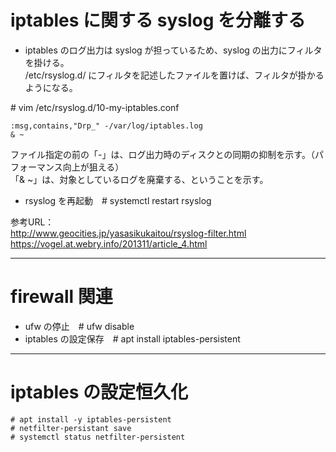 # iptables に関する syslog を分離する  
* iptables のログ出力は syslog が担っているため、syslog の出力にフィルタを掛ける。  
/etc/rsyslog.d/ にフィルタを記述したファイルを置けば、フィルタが掛かるようになる。

\# vim /etc/rsyslog.d/10-my-iptables.conf
```
:msg,contains,"Drp_" -/var/log/iptables.log
& ~
```
ファイル指定の前の「-」は、ログ出力時のディスクとの同期の抑制を示す。（パフォーマンス向上が狙える）  
「& ~」は、対象としているログを廃棄する、ということを示す。  

* rsyslog を再起動　# systemctl restart rsyslog  

参考URL：  
http://www.geocities.jp/yasasikukaitou/rsyslog-filter.html  
https://vogel.at.webry.info/201311/article_4.html  

---
# firewall 関連  
* ufw の停止　# ufw disable  
* iptables の設定保存　# apt install iptables-persistent

---
# iptables の設定恒久化
```
# apt install -y iptables-persistent
# netfilter-persistant save
# systemctl status netfilter-persistent
```
